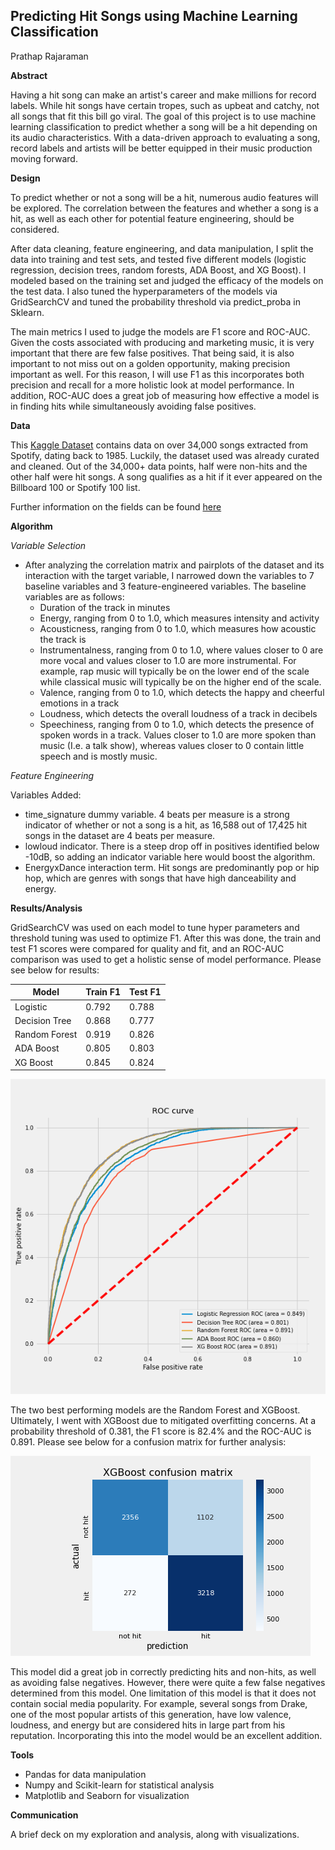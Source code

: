 ## **Predicting Hit Songs using Machine Learning Classification**

Prathap Rajaraman

**Abstract**

Having a hit song can make an artist's career and make millions for record labels. While hit songs have certain tropes, such as upbeat and catchy, not all songs that fit this bill go viral. The goal of this project is to use machine learning classification to predict whether a song will be a hit depending on its audio characteristics. With a data-driven approach to evaluating a song, record labels and artists will be better equipped in their music production moving forward.



**Design**

To predict whether or not a song will be a hit, numerous audio features will be explored. The correlation between the features and whether a song is a hit, as well as each other for potential feature engineering, should be considered.



After data cleaning, feature engineering, and data manipulation, I split the data into training and test sets, and tested five different models (logistic regression, decision trees, random forests, ADA Boost, and XG Boost). I modeled based on the training set and judged the efficacy of the models on the test data. I also tuned the hyperparameters of the models via GridSearchCV and tuned the probability threshold via predict_proba in Sklearn.



The main metrics I used to judge the models are F1 score and ROC-AUC. Given the costs associated with producing and marketing music, it is very important that there are few false positives. That being said, it is also important to not miss out on a golden opportunity, making precision important as well. For this reason, I will use F1 as this incorporates both precision and recall for a more holistic look at model performance. In addition, ROC-AUC does a great job of measuring how effective a model is in finding hits while simultaneously avoiding false positives.



**Data**

This [Kaggle Dataset](https://www.kaggle.com/multispiros/34740-hit-and-nonhit-songs-spotify-features) contains data on over 34,000 songs extracted from Spotify, dating back to 1985. Luckily, the dataset used was already curated and cleaned. Out of the 34,000+ data points, half were non-hits and the other half were hit songs. A song qualifies as a hit if it ever appeared on the Billboard 100 or Spotify 100 list.

Further information on the fields can be found [here](https://developer.spotify.com/documentation/web-api/reference/#/operations/get-several-audio-features)



**Algorithm**

*Variable Selection*

- After analyzing the correlation matrix and pairplots of the dataset and its interaction with the target variable, I narrowed down the variables to 7 baseline variables and 3 feature-engineered variables. The baseline variables are as follows:
  - Duration of the track in minutes
  - Energy, ranging from 0 to 1.0, which measures intensity and activity
  - Acousticness, ranging from 0 to 1.0, which measures how acoustic the track is
  - Instrumentalness, ranging from 0 to 1.0, where values closer to 0 are more vocal and values closer to 1.0 are more instrumental. For example, rap music will typically be on the lower end of the scale while classical music will typically be on the higher end of the scale.
  - Valence, ranging from 0 to 1.0, which detects the happy and cheerful emotions in a track
  - Loudness, which detects the overall loudness of a track in decibels
  - Speechiness, ranging from 0 to 1.0, which detects the presence of spoken words in a track. Values closer to 1.0 are more spoken than music (I.e. a talk show), whereas values closer to 0 contain little speech and is mostly music.

*Feature Engineering*

Variables Added:

- time_signature dummy variable. 4 beats per measure is a strong indicator of whether or not a song is a hit, as 16,588 out of 17,425 hit songs in the dataset are 4 beats per measure.
- lowloud indicator. There is a steep drop off in positives identified below -10dB, so adding an indicator variable here would boost the algorithm.
- EnergyxDance interaction term. Hit songs are predominantly pop or hip hop, which are genres with songs that have high danceability and energy.



**Results/Analysis**

GridSearchCV was used on each model to tune hyper parameters and threshold tuning was used to optimize F1. After this was done, the train and test F1 scores were compared for quality and fit, and an ROC-AUC comparison was used to get a holistic sense of model performance. Please see below for results:

| Model         | Train F1 | Test F1 |
| ------------- | -------- | ------- |
| Logistic      | 0.792    | 0.788   |
| Decision Tree | 0.868    | 0.777   |
| Random Forest | 0.919    | 0.826   |
| ADA Boost     | 0.805    | 0.803   |
| XG Boost      | 0.845    | 0.824   |

![ROC_Curve](https://github.com/prathapr91/classification_spotify/blob/main/Images/ROC%20curve.png)



The two best performing models are the Random Forest and XGBoost. Ultimately, I went with XGBoost due to mitigated overfitting concerns. At a probability threshold of 0.381, the F1 score is 82.4% and the ROC-AUC is 0.891. Please see below for a confusion matrix for further analysis:

![Confusion Matrix_XGBoost](https://github.com/prathapr91/classification_spotify/blob/main/Images/Confusion%20Matrix_XGBoost.png)

This model did a great job in correctly predicting hits and non-hits, as well as avoiding false negatives. However, there were quite a few false negatives determined from this model. One limitation of this model is that it does not contain social media popularity. For example, several songs from Drake, one of the most popular artists of this generation, have low valence, loudness, and energy but are considered hits in large part from his reputation. Incorporating this into the model would be an excellent addition.



**Tools**

- Pandas for data manipulation
- Numpy and Scikit-learn for statistical analysis
- Matplotlib and Seaborn for visualization



**Communication**

A brief deck on my exploration and analysis, along with visualizations.

